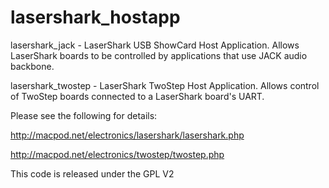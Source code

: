 lasershark_hostapp
===================

lasershark_jack - LaserShark USB ShowCard Host Application. Allows LaserShark boards to be controlled by applications that use JACK audio backbone.

lasershark_twostep - LaserShark TwoStep Host Application. Allows control of TwoStep boards connected to a LaserShark board's UART.

Please see the following for details:

http://macpod.net/electronics/lasershark/lasershark.php

http://macpod.net/electronics/twostep/twostep.php

This code is released under the GPL V2 
